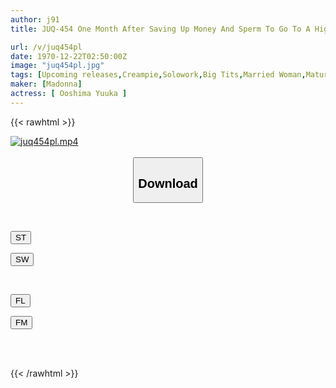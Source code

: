 ```yaml
---
author: j91
title: JUQ-454 One Month After Saving Up Money And Sperm To Go To A High-class Soap. I Fucked The Big-breasted, Voluptuous Dormitory Mother Raw Until Her Rationality Collapsed And All Her Sperm Dried Up! ! Yuka Oshima

url: /v/juq454pl
date: 1970-12-22T02:50:00Z
image: "juq454pl.jpg"
tags: [Upcoming releases,Creampie,Solowork,Big Tits,Married Woman,Mature Woman,Sweat	 ]
maker: [Madonna]
actress: [ Ooshima Yuuka ]
---
```



{{< rawhtml >}}

<div class="video" data-videoid="pending_link.html">
    <a href="javascript:;">
        <img src="/v/juq454pl/juq454pl.jpg" width="WIDTH" height="HEIGHT" alt="juq454pl.mp4" loading="lazy">
    </a>
</div>

<script type="text/javascript" src="https://j91.asia/asset/on-demand-pend.js"></script>

<br>
  <link rel="stylesheet" href="https://j91.asia/asset/bs5.css">
  
  <center>
  <button class="btn btn-primary" type="button" data-bs-toggle="collapse" data-bs-target=".multi-collapse" aria-expanded="false" aria-controls="multiCollapseExample1 multiCollapseExample2"><h2>Download</h2></button></center>
</p>
<div class="row">
  <div class="col">
    <div class="collapse multi-collapse" id="multiCollapseExample1">
      <div class="card card-body">
	      	      <br>
<div class="buttons">  
<p><a href="https://j91.asia/pending_link.html" target="_blank"><button class="btn-hover color-3"><i class="fa fa-download"></i> ST</button></a></p>
<p><a href="https://j91.asia/pending_link.html" target="_blank"><button class="btn-hover color-2"><i class="fa fa-download"></i> SW</button></a></p></div>
    </div>
  </div>
</div>
  <div class="col">
    <div class="collapse multi-collapse" id="multiCollapseExample2">
      <div class="card card-body">
	      <br>
<div class="buttons">
<p><a href="https://j91.asia/pending_link.html" target="_blank"><button class="btn-hover color-9"><i class="fa fa-download"></i> FL</button></a></p>
<p><a href="https://j91.asia/pending_link.html" target="_blank"><button class="btn-hover color-8"><i class="fa fa-download"></i> FM</button></a></p></div>
<br><br>
      </div>
    </div>
  </div>
</div>

{{< /rawhtml >}}